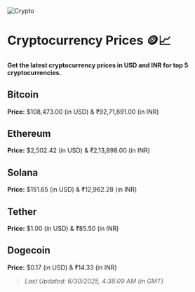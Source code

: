 
![Crypto](https://www.techguide.com.au/wp-content/uploads/2020/11/crypto3.jpeg)

# Cryptocurrency Prices 🪙📈

#### Get the latest cryptocurrency prices in USD and INR for top 5 cryptocurrencies.

## Bitcoin

**Price:** $108,473.00 (in USD) & ₹92,71,891.00 (in INR)

## Ethereum

**Price:** $2,502.42 (in USD) & ₹2,13,898.00 (in INR)

## Solana

**Price:** $151.65 (in USD) & ₹12,962.28 (in INR)

## Tether

**Price:** $1.00 (in USD) & ₹85.50 (in INR)

## Dogecoin

**Price:** $0.17 (in USD) & ₹14.33 (in INR)

> _Last Updated: 6/30/2025, 4:38:09 AM (in GMT)_
